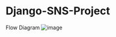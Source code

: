# Django-SNS-Project

Flow Diagram
![image](https://user-images.githubusercontent.com/81966526/168733509-d1e895da-d99f-4569-8c8f-9af3745f4d79.png)
